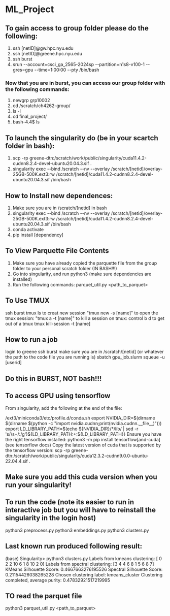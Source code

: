 # ML_Project
## To gain access to group folder please do the following:
1. ssh [netID]@gw.hpc.nyu.edu
2. ssh [netID]@greene.hpc.nyu.edu
3. ssh burst
4. srun --account=csci_ga_2565-2024sp --partition=n1s8-v100-1 --gres=gpu --time=1:00:00 --pty /bin/bash

### Now that you are in burst, you can access our group folder with the following commands:
1. newgrp grp10002
2. cd /scratch/ch4262-group/
3. ls -l
4. cd final_project/
5. bash-4.4$ ls

## To launch the singularity do (be in your scartch folder in bash):
1. scp -rp greene-dtn:/scratch/work/public/singularity/cuda11.4.2-cudnn8.2.4-devel-ubuntu20.04.3.sif . 
2. singularity exec --bind /scratch --nv --overlay /scratch/[netid]/overlay-25GB-500K.ext3:rw /scratch/[netid]/cuda11.4.2-cudnn8.2.4-devel-ubuntu20.04.3.sif /bin/bash

## How to Install new dependences:
1. Make sure you are in /scratch/[netid] in bash
2. singularity exec --bind /scratch --nv --overlay /scratch/[netid]/overlay-25GB-500K.ext3:rw /scratch/[netid]/cuda11.4.2-cudnn8.2.4-devel-ubuntu20.04.3.sif /bin/bash
3. conda activate
4. pip install [dependency]

## To View Parquette File Contents
1. Make sure you have already copied the parquette file from the group folder to your personal scratch folder (IN BASH!!!)
2. Go into singularity, and run python3 (make sure dependencies are installed)
3. Run the following commands:
parquet_util.py <path_to_parquet>

## To Use TMUX
ssh burst
tmux ls
to creat new session "tmux new -s [name]"
to open the tmux session: "tmux a -t [name]"
to kill a session on tmux:
control b d to get out of a tmux
tmux kill-session -t [name]

## How to run a job
login to greene
ssh burst
make sure you are in /scratch/[netid] (or whatever the path to the code file you are running is)
sbatch gpu_job.slurm
squeue -u [userid]
## Do this in BURST, NOT bash!!!

## To access GPU using tensorflow
From singularity, add the following at the end of the file:

/ext3/miniconda3/etc/profile.d/conda.sh
export NVIDIA_DIR=$(dirname $(dirname $(python -c "import nvidia.cudnn;print(nvidia.cudnn.__file__)")))
export LD_LIBRARY_PATH=$(echo ${NVIDIA_DIR}/*/lib/ | sed -r 's/\s+/:/g')${LD_LIBRARY_PATH:+:${LD_LIBRARY_PATH}}
Ensure you have the right tensorflow installed:
python3 -m pip install tensorflow[and-cuda] (see tensorflow docs)
Copy the latest version of cuda that is supported by the tensorflow version: scp -rp greene-dtn:/scratch/work/public/singularity/cuda12.3.2-cudnn9.0.0-ubuntu-22.04.4.sif .
## Make sure you add this cuda version when you run your singularity!

## To run the code (note its easier to run in interactive job but you will have to reinstall the singularity in the login host)
python3 preprocess.py
python3 embeddings.py
python3 clusters.py 

## Last known run produced following result:
(base) Singularity> python3 clusters.py
Labels from kmeans clustering: [ 0  2  2 10  6  1  8 10  2  0]
Labels from spectral clustering: [3 4 4 6 8 1 5 6 8 7]
KMeans Silhouette Score: 0.4667663276195526
Spectral Silhouette Score: 0.21154426038265228
Chosen clustering label: kmeans_cluster
Clustering completed, average purity: 0.47832921517219995

## TO read the parquet file
python3 parquet_util.py <path_to_parquet>